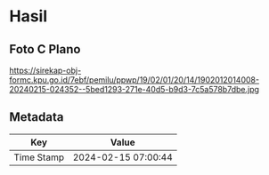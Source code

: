 # Hasil

## Foto C Plano

https://sirekap-obj-formc.kpu.go.id/7ebf/pemilu/ppwp/19/02/01/20/14/1902012014008-20240215-024352--5bed1293-271e-40d5-b9d3-7c5a578b7dbe.jpg


## Metadata

| Key        | Value               |
| ---------- | ------------------- |
| Time Stamp | 2024-02-15 07:00:44 |



